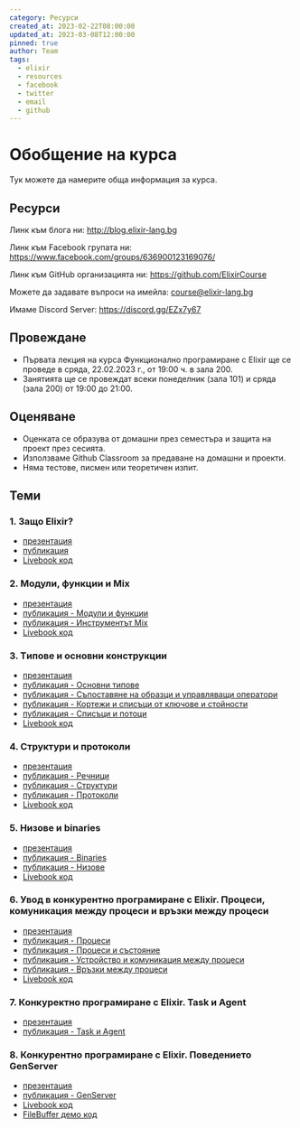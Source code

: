 ```yaml
---
category: Ресурси
created_at: 2023-02-22T08:00:00
updated_at: 2023-03-08T12:00:00
pinned: true
author: Team
tags:
  - elixir
  - resources
  - facebook
  - twitter
  - email
  - github
---
```


# Обобщение на курса

Тук можете да намерите обща информация за курса.


## Ресурси

Линк към блога ни: <http://blog.elixir-lang.bg>

Линк към Facebook групата ни: <https://www.facebook.com/groups/636900123169076/>

Линк към GitHub организацията ни: <https://github.com/ElixirCourse>

Можете да задавате въпроси на имейла: [course@elixir-lang.bg](mailto:course@elixir-lang.bg)

Имаме Discord Server: <https://discord.gg/EZx7y67>

## Провеждане

- Първата лекция на курса Функционално програмиране с Elixir ще се проведе в сряда, 22.02.2023 г., от 19:00 ч. в зала 200.
- Занятията ще се провеждат всеки понеделник (зала 101) и сряда (зала 200) от 19:00 до 21:00.

## Оценяване

- Оценката се образува от домашни през семестъра и защита на проект през сесията.
- Използваме Github Classroom за предаване на домашни и проекти.
- Няма тестове, писмен или теоретичен изпит.

## Теми

### 1. Защо Elixir?

- [презентация](https://slides.elixir-lang.bg/slides/why_elixir.html)
- [публикация](https://elixir-lang.bg/materials/posts/why_elixir)
- [Livebook код](https://slides.elixir-lang.bg/slides/why_elixir.livemd)


### 2. Модули, функции и Mix

- [презентация](https://slides.elixir-lang.bg/slides/modules_functions.html)
- [публикация - Модули и функции](https://elixir-lang.bg/materials/posts/modules_and_functions)
- [публикация - Инструментът Mix](https://elixir-lang.bg/materials/posts/mix_tool)
- [Livebook код](https://slides.elixir-lang.bg/slides/modules_functions.livemd)


### 3. Tипове и основни конструкции

- [презентация](https://slides.elixir-lang.bg/slides/types_pattern_matching_and_more.html)
- [публикация - Основни типове](https://elixir-lang.bg/archive/posts/pattern_matching_types_and_basics)
- [публикация - Съпоставяне на образци и управляващи оператори](https://elixir-lang.bg/materials/posts/pattern_matching_and_control_flow)
- [публикация - Кортежи и списъци от ключове и стойности](https://elixir-lang.bg/materials/posts/tuples_and_keyword_lists)
- [публикация - Списъци и потоци](https://elixir-lang.bg/materials/posts/enum_and_stream)
- [Livebook код](https://slides.elixir-lang.bg/slides/types_pattern_matching_and_more.livemd)


### 4. Структури и протоколи

- [презентация](https://slides.elixir-lang.bg/slides/structs_protocols.html)
- [публикация - Речници](https://elixir-lang.bg/materials/posts/maps)
- [публикация - Структури](https://elixir-lang.bg/materials/posts/structs)
- [публикация - Протоколи](https://elixir-lang.bg/materials/posts/protocols)
- [Livebook код](https://slides.elixir-lang.bg/slides/structs_protocols.livemd)

### 5. Низове и binaries

- [презентация](https://slides.elixir-lang.bg/slides/binaries_and_strings.html)
- [публикация - Binaries](https://elixir-lang.bg/materials/posts/binaries)
- [публикация - Низове](https://elixir-lang.bg/materials/posts/strings)
- [Livebook код](https://slides.elixir-lang.bg/slides/binaries_and_strings.livemd)

### 6. Увод в конкурентно програмиране с Elixir. Процеси, комуникация между процеси и връзки между процеси

- [презентация](https://slides.elixir-lang.bg/slides/processes.html)
- [публикация - Процеси](https://elixir-lang.bg/archive/posts/processes)
- [публикация - Процеси и състояние](https://elixir-lang.bg/archive/posts/processes_and_state)
- [публикация - Устройство и комуникация между процеси](https://elixir-lang.bg/archive/posts/process_internals)
- [публикация - Връзки между процеси](https://elixir-lang.bg/archive/posts/process_links)
- [Livebook код](https://slides.elixir-lang.bg/slides/processes.livemd)

### 7. Конкуректно програмиране с Elixir. Task и Agent

- [презентация](https://slides.elixir-lang.bg/slides/agents_and_tasks.html)
- [публикация - Task и Agent](https://elixir-lang.bg/materials/posts/concurrency_tasks_agents)

### 8. Конкурентно програмиране с Elixir. Поведението GenServer

- [презентация](https://slides.elixir-lang.bg/slides/genserver.html)
- [публикация - GenServer](https://elixir-lang.bg/materials/posts/gen_server)
- [Livebook код](https://slides.elixir-lang.bg/slides/genserver.livemd)
- [FileBuffer демо код](https://github.com/ElixirCourse/code2023/tree/master/file_buffer)
